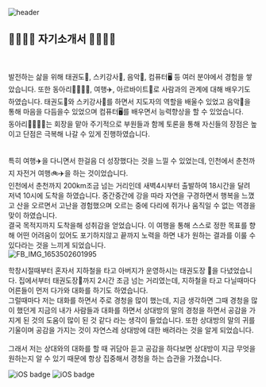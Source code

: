 ![header](https://capsule-render.vercel.app/api?type=waving&color=gradient&height=250&section=header&text=HELLO&fontSize=70&fontAlignY=50&animation=twinkling)
## :bookmark_tabs::bookmark_tabs::bookmark_tabs::bookmark_tabs: 자기소개서 :bookmark_tabs::bookmark_tabs::bookmark_tabs::bookmark_tabs:


<br><br>발전하는 삶을 위해 태권도:martial_arts_uniform:, 스키강사:ski:, 음악:musical_note:, 컴퓨터:desktop_computer: 등 여러 분야에서 경험을 쌓았습니다.
또한 동아리:family_man_man_girl_boy:, 여행:airplane:, 아르바이트:briefcase:로 사람과의 관계에 대해 배우기도 하였습니다.
    태권도:martial_arts_uniform:와 스키강사:ski:를 하면서 지도자의 역할을 배울수 있었고 음악:musical_note:을 통해 마음을 다듬을수 있었으며 컴퓨터:desktop_computer:를 배우면서 능력향상을 할 수 있었습니다.
    <br>동아리:family_man_man_girl_boy:는 회장을 맡아 주기적으로 부원들과 함께 토론을 통해 자신들의 장점은 높이고 단점은 극복해 나갈 수 있게 진행하였습니다.
    <br><br><br>특히 여행:airplane:을 다니면서 한걸음 더 성장했다는 것을 느낄 수 있었는데, 인천에서 춘천까지 자전거 여행:bike::airplane:을 하는 것이었습니다.
    <br>인천에서 춘천까지 200km조금 넘는 거리인데
    새벽4시부터 출발하여 18시간을 달려 저녁 10시에 도착을 하였습니다. 중간중간에 강을 따라 자연을 구경하면서 행복을 느꼈고 산을 오르면서 고난을 경험했으며 오르는 중에 
    다리에 쥐가나 움직일 수 없는 역경을 맞이 하였습니다. <br>결국 목적지까지 도착을해 성취감을 얻었습니다.
    이 여행을 통해 스스로 정한 목표를 향해 어떤 어려움이 있어도 포기하지않고 끝까지 노력을 하면 내가 원하는 결과를 이룰 수 있다라는 것을 느끼게 되었습니다.
    <br>![FB_IMG_1653502601995](https://user-images.githubusercontent.com/104967318/170338564-34bd754e-e942-40f9-90f6-50bc9349c7a3.jpg)

    
   
   
   학창시절때부터 혼자서 지하철을 타고 아버지가 운영하시는 태권도장 :martial_arts_uniform:을 다녔었습니다. 집에서부터 태권도장:martial_arts_uniform:까지 2시간 조금 넘는 거리였는데,
    지하철을 타고 다닐때마다 어른들이 먼저 다가와 대화를 하기도 하였습니다. <br>그럴때마다 저는 대화를 하면서 주로 경청을 많이 했는데, 지금 생각하면
    그때 경청을 많이 했던게 지금의 내가 사람들과 대화를 하면서 상대방의 말의 경청을 하면서 공감을 가지게 된 것의 도움이 많이 된 것 같다 라는 생각이     들었습니다. 
    또한 상대방의 말의 귀를 기울이며 공감을 가지는 것이 자연스레 상대방에 대한 배려라는 것을 알게 되었습니다.  
    <br>그래서 저는 상대와의 대화를 할 때 귀담아 듣고 공감을 하다보면 상대방이 지금 무엇을 원하는지 알 수 있기 때문에 항상 집중해서 경청을 하는 습관을 가졌습니다.
    
   
![iOS badge](https://img.shields.io/badge/-AutoCAD-green)   ![iOS badge](https://img.shields.io/badge/-Teaching1-yellowgreen)
    
    
